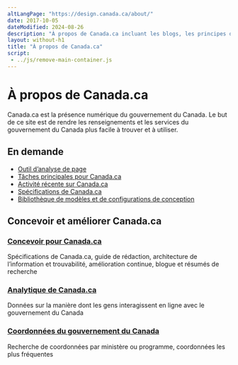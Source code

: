 ```yaml
---
altLangPage: "https://design.canada.ca/about/"
date: 2017-10-05
dateModified: 2024-08-26
description: "À propos de Canada.ca incluant les blogs, les principes de conception, et les manuels et les guides."
layout: without-h1
title: "À propos de Canada.ca"
script:
 - ../js/remove-main-container.js
---
```

<div class="container">
<h1 property="name headline" id="wb-cont" dir="ltr">À propos de Canada.ca</h1>
<div class="row profile">
  <div class="col-md-8">
    <p>Canada.ca est la présence numérique du gouvernement du Canada. Le but de ce site est de rendre les renseignements et les services du gouvernement du Canada plus facile à trouver et à utiliser.</p>
  </div>
</div>
</div>

<section class="gc-most-requested">
	<div class="container">
		<h2>En demande</h2>
		<ul>
	     <li><a href="https://performance.alpha.canada.ca/?lang=fr">Outil d’analyse de page</a></li>
        <li><a href="{{ site.url }}/a-propos/taches-principales-pour-canada-ca.html">Tâches principales pour Canada.ca</a></li>
        <li><a href="https://www.canada.ca/fr/analytique/activite-recente.html">Activité récente sur Canada.ca</a></li>
        <li><a href="{{ site.url }}/specifications.html">Spécifications de Canada.ca</a></li>
        <li><a href="{{ site.url }}/bibliotheque-modeles.html">Bibliothèque de modèles et de configurations de conception</a></li>
		</ul>
	</div>
</section>

<div class="container">
  <div class="row">
  <section class="col-md-12 gc-drmt">
    <h2 class="wb-inv">Concevoir et améliorer Canada.ca</h2>
    <div class="wb-eqht row">
          <div class="col-md-4">
            <section>
              <h3 class="h5"><a href="../index.html">Concevoir pour Canada.ca</a></h3>
              <p>Spécifications de Canada.ca, guide de rédaction, architecture de l’information et trouvabilité, amélioration continue, blogue et résumés de recherche</p>
            </section>
          </div>
          <div class="col-md-4">
            <section>
              <h3 class="h5"><a href="https://www.canada.ca/fr/analytique.html">Analytique de Canada.ca</a></h3>
              <p>Données sur la manière dont les gens interagissent en ligne avec le gouvernement du Canada</p>
            </section>
          </div>
          <div class="col-md-4">
            <section>
              <h3 class="h5"><a href="https://www.canada.ca/fr/contact.html">Coordonnées du gouvernement du Canada</a></h3>
              <p>Recherche de coordonnées par ministère ou programme, coordonnées les plus fréquentes</p>
            </section>
          </div>
    </div>
  </section>
</div>
</div>